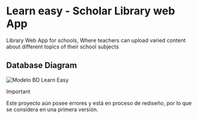 # Learn easy - Scholar Library web App
Library Web App for schools, Where teachers can upload varied content about different topics of their school subjects

## Database Diagram
![Modelo BD Learn Easy](https://github.com/user-attachments/assets/07a89401-cbea-48dd-8a1d-dab746cfa3e3)

>[!IMPORTANT]
>Este proyecto aún posee errores y está en proceso de rediseño, por lo que se considera en una primera versión.
